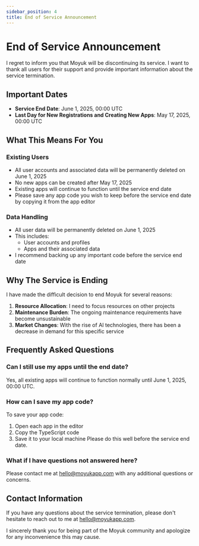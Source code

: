 ```yaml
---
sidebar_position: 4
title: End of Service Announcement
---
```


# End of Service Announcement

I regret to inform you that Moyuk will be discontinuing its service. I want to thank all users for their support and provide important information about the service termination.

## Important Dates

- **Service End Date**: June 1, 2025, 00:00 UTC
- **Last Day for New Registrations and Creating New Apps**: May 17, 2025, 00:00 UTC

## What This Means For You

### Existing Users
- All user accounts and associated data will be permanently deleted on June 1, 2025
- No new apps can be created after May 17, 2025
- Existing apps will continue to function until the service end date
- Please save any app code you wish to keep before the service end date by copying it from the app editor

### Data Handling
- All user data will be permanently deleted on June 1, 2025
- This includes:
  - User accounts and profiles
  - Apps and their associated data
- I recommend backing up any important code before the service end date

## Why The Service is Ending

I have made the difficult decision to end Moyuk for several reasons:

1. **Resource Allocation**: I need to focus resources on other projects
2. **Maintenance Burden**: The ongoing maintenance requirements have become unsustainable
3. **Market Changes**: With the rise of AI technologies, there has been a decrease in demand for this specific service

## Frequently Asked Questions

### Can I still use my apps until the end date?
Yes, all existing apps will continue to function normally until June 1, 2025, 00:00 UTC.

### How can I save my app code?
To save your app code:
1. Open each app in the editor
2. Copy the TypeScript code
3. Save it to your local machine
Please do this well before the service end date.

### What if I have questions not answered here?
Please contact me at hello@moyukapp.com with any additional questions or concerns.

## Contact Information

If you have any questions about the service termination, please don't hesitate to reach out to me at hello@moyukapp.com.

I sincerely thank you for being part of the Moyuk community and apologize for any inconvenience this may cause. 
